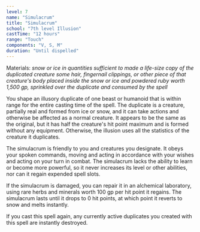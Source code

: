 ```yaml
---
level: 7
name: "Simulacrum"
title: "Simulacrum"
school: "7th level Illusion"
castTime: "12 hours"
range: "Touch"
components: "V, S, M"
duration: "Until dispelled"
---
```


Materials: *snow or ice in quantities sufficient to made a life-size copy of the duplicated creature some hair, fingernail clippings, or other piece of that creature's body placed inside the snow or ice and powdered ruby worth 1,500 gp, sprinkled over the duplicate and consumed by the spell*

You shape an illusory duplicate of one beast or humanoid that is within range for the entire casting time of the spell. The duplicate is a creature, partially real and formed from ice or snow, and it can take actions and otherwise be affected as a normal creature. It appears to be the same as the original, but it has half the creature's hit point maximum and is formed without any equipment. Otherwise, the illusion uses all the statistics of the creature it duplicates.

The simulacrum is friendly to you and creatures you designate. It obeys your spoken commands, moving and acting in accordance with your wishes and acting on your turn in combat. The simulacrum lacks the ability to learn or become more powerful, so it never increases its level or other abilities, nor can it regain expended spell slots.

If the simulacrum is damaged, you can repair it in an alchemical laboratory, using rare herbs and minerals worth 100 gp per hit point it regains. The simulacrum lasts until it drops to 0 hit points, at which point it reverts to snow and melts instantly.

If you cast this spell again, any currently active duplicates you created with this spell are instantly destroyed.
